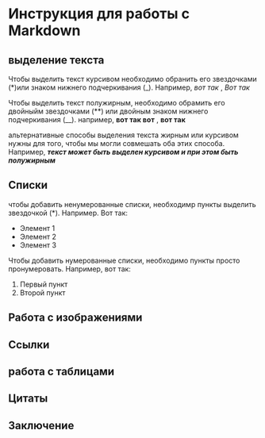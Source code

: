 # Инструкция для работы с Markdown

## выделение текста

Чтобы выделить текст курсивом необходимо обранить его звездочками (*)или знаком нижнего подчеркивания (_).  Например, *вот так* , _Вот так_

Чтобы выделить текст полужирным, необходимо обрамить его двойныйм звездочками (**) или двойным знаком нижнего подчеркивания (__). например, **вот так вот** , __вот так__

альтернативные способы выделения текста жирным или курсивом нужны для того, чтобы мы могли совмешать оба этих способа. Например,  _**текст может быть выделен курсивом и при этом быть полужирным**_

## Списки
чтобы добавить ненумерованные списки,  необходимр пункты выделить звездочкой (*).
Например. Вот так:
* Элемент 1
* Элемент 2
* Элемент 3

Чтобы добавить нумерованные списки, необходимо пункты просто пронумеровать. Например,  вот так:
1. Первый пункт
2. Второй пункт

##  Работа с изображениями

## Ссылки

## работа с таблицами

## Цитаты


## Заключение
